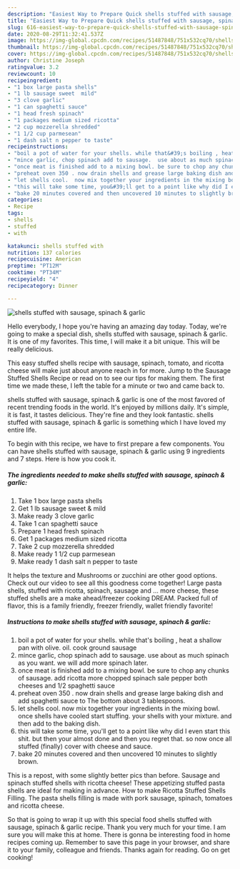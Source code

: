 ```yaml
---
description: "Easiest Way to Prepare Quick shells stuffed with sausage, spinach &amp;amp; garlic"
title: "Easiest Way to Prepare Quick shells stuffed with sausage, spinach &amp;amp; garlic"
slug: 616-easiest-way-to-prepare-quick-shells-stuffed-with-sausage-spinach-and-amp-garlic
date: 2020-08-29T11:32:41.537Z
image: https://img-global.cpcdn.com/recipes/51487848/751x532cq70/shells-stuffed-with-sausage-spinach-garlic-recipe-main-photo.jpg
thumbnail: https://img-global.cpcdn.com/recipes/51487848/751x532cq70/shells-stuffed-with-sausage-spinach-garlic-recipe-main-photo.jpg
cover: https://img-global.cpcdn.com/recipes/51487848/751x532cq70/shells-stuffed-with-sausage-spinach-garlic-recipe-main-photo.jpg
author: Christine Joseph
ratingvalue: 3.2
reviewcount: 10
recipeingredient:
- "1 box large pasta shells"
- "1 lb sausage sweet  mild"
- "3 clove garlic"
- "1 can spaghetti sauce"
- "1 head fresh spinach"
- "1 packages medium sized ricotta"
- "2 cup mozzerella shredded"
- "1 1/2 cup parmesean"
- "1 dash salt n pepper to taste"
recipeinstructions:
- "boil a pot of water for your shells. while that&#39;s boiling , heat a shallow pan with olive. oil. cook ground sausage"
- "mince garlic, chop spinach add to sausage.  use about as much spinach as you want.  we will add more spinach later."
- "once meat is finished add to a mixing bowl. be sure to chop any chunks of sausage. add ricotta more chopped spinach sale pepper both cheeses and 1/2 spaghetti sauce"
- "preheat oven 350 . now drain shells and grease large baking dish and add spaghetti sauce to The bottom about 3 tablespoons."
- "let shells cool.  now mix together your ingredients in the mixing bowl.  once shells have cooled start stuffing. your shells with your mixture. and then add to the baking dish."
- "this will take some time, you&#39;ll get to a point like why did I even start this shit. but then your almost done and then you regret that. so now once all stuffed (finally) cover with cheese and sauce."
- "bake 20 minutes covered and then uncovered 10 minutes to slightly brown."
categories:
- Recipe
tags:
- shells
- stuffed
- with

katakunci: shells stuffed with 
nutrition: 137 calories
recipecuisine: American
preptime: "PT12M"
cooktime: "PT34M"
recipeyield: "4"
recipecategory: Dinner

---
```



![shells stuffed with sausage, spinach &amp; garlic](https://img-global.cpcdn.com/recipes/51487848/751x532cq70/shells-stuffed-with-sausage-spinach-garlic-recipe-main-photo.jpg)

Hello everybody, I hope you're having an amazing day today. Today, we're going to make a special dish, shells stuffed with sausage, spinach &amp; garlic. It is one of my favorites. This time, I will make it a bit unique. This will be really delicious.

This easy stuffed shells recipe with sausage, spinach, tomato, and ricotta cheese will make just about anyone reach in for more. Jump to the Sausage Stuffed Shells Recipe or read on to see our tips for making them. The first time we made these, I left the table for a minute or two and came back to.

shells stuffed with sausage, spinach &amp; garlic is one of the most favored of recent trending foods in the world. It's enjoyed by millions daily. It's simple, it is fast, it tastes delicious. They're fine and they look fantastic. shells stuffed with sausage, spinach &amp; garlic is something which I have loved my entire life.


To begin with this recipe, we have to first prepare a few components. You can have shells stuffed with sausage, spinach &amp; garlic using 9 ingredients and 7 steps. Here is how you cook it.

<!--inarticleads1-->

##### The ingredients needed to make shells stuffed with sausage, spinach &amp; garlic:

1. Take 1 box large pasta shells
1. Get 1 lb sausage sweet &amp; mild
1. Make ready 3 clove garlic
1. Take 1 can spaghetti sauce
1. Prepare 1 head fresh spinach
1. Get 1 packages medium sized ricotta
1. Take 2 cup mozzerella shredded
1. Make ready 1 1/2 cup parmesean
1. Make ready 1 dash salt n pepper to taste


It helps the texture and Mushrooms or zucchini are other good options. Check out our video to see all this goodness come together! Large pasta shells, stuffed with ricotta, spinach, sausage and … more cheese, these stuffed shells are a make ahead/freezer cooking DREAM. Packed full of flavor, this is a family friendly, freezer friendly, wallet friendly favorite! 

<!--inarticleads2-->

##### Instructions to make shells stuffed with sausage, spinach &amp; garlic:

1. boil a pot of water for your shells. while that&#39;s boiling , heat a shallow pan with olive. oil. cook ground sausage
1. mince garlic, chop spinach add to sausage.  use about as much spinach as you want.  we will add more spinach later.
1. once meat is finished add to a mixing bowl. be sure to chop any chunks of sausage. add ricotta more chopped spinach sale pepper both cheeses and 1/2 spaghetti sauce
1. preheat oven 350 . now drain shells and grease large baking dish and add spaghetti sauce to The bottom about 3 tablespoons.
1. let shells cool.  now mix together your ingredients in the mixing bowl.  once shells have cooled start stuffing. your shells with your mixture. and then add to the baking dish.
1. this will take some time, you&#39;ll get to a point like why did I even start this shit. but then your almost done and then you regret that. so now once all stuffed (finally) cover with cheese and sauce.
1. bake 20 minutes covered and then uncovered 10 minutes to slightly brown.


This is a repost, with some slightly better pics than before. Sausage and spinach stuffed shells with ricotta cheese! These appetizing stuffed pasta shells are ideal for making in advance. How to make Ricotta Stuffed Shells Filling. The pasta shells filling is made with pork sausage, spinach, tomatoes and ricotta cheese. 

So that is going to wrap it up with this special food shells stuffed with sausage, spinach &amp; garlic recipe. Thank you very much for your time. I am sure you will make this at home. There is gonna be interesting food in home recipes coming up. Remember to save this page in your browser, and share it to your family, colleague and friends. Thanks again for reading. Go on get cooking!
